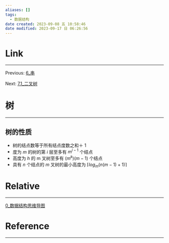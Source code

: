 ```yaml
---
aliases: []
tags:
  - 数据结构
date created: 2023-09-08 五 10:58:46
date modified: 2023-09-17 日 06:26:56
---
```


# Link

---

Previous: [6\_串](6_串.md)

Next: [7.1\_二叉树](7.1_二叉树.md)

# 树

---

## 树的性质

- 树的结点数等于所有结点度数之和＋ 1
- 度为 $m$ 的树的第 $i$ 层至多有 $m^{i-1}$ 个结点
- 高度为 $h$ 的 m 叉树至多有 $(m^{k})(m-1)$ 个结点
- 具有 $n$ 个结点的 $m$ 叉树的最小高度为 $\lceil log_m(n(m-1)+1)\rceil$

# Relative

---

[0\_数据结构思维导图](0_数据结构思维导图.md)

# Reference

---
